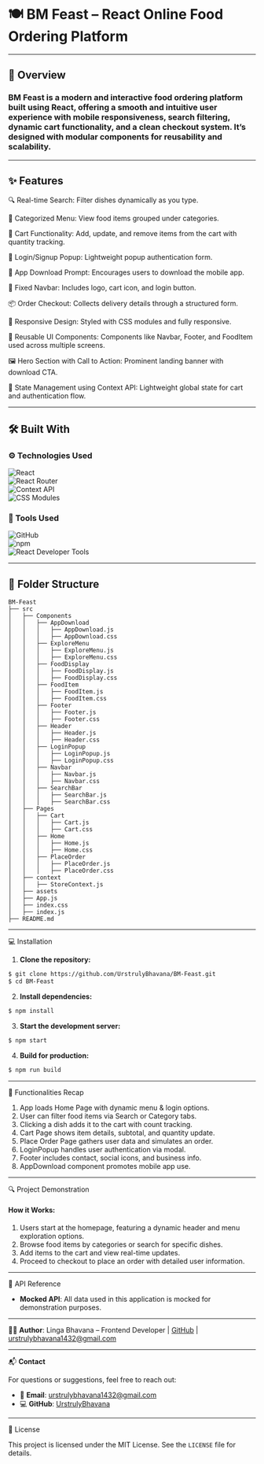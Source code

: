 
# 🍽️ BM Feast – React Online Food Ordering Platform

---



## 🧾 Overview

### BM Feast is a modern and interactive food ordering platform built using React, offering a smooth and intuitive user experience with mobile responsiveness, search filtering, dynamic cart functionality, and a clean checkout system. It’s designed with modular components for reusability and scalability.
---

## ✨ Features

🔍 Real-time Search: Filter dishes dynamically as you type.

📂 Categorized Menu: View food items grouped under categories.

🛒 Cart Functionality: Add, update, and remove items from the cart with quantity tracking.

💬 Login/Signup Popup: Lightweight popup authentication form.

📲 App Download Prompt: Encourages users to download the mobile app.

🧭 Fixed Navbar: Includes logo, cart icon, and login button.

📦 Order Checkout: Collects delivery details through a structured form.

📱 Responsive Design: Styled with CSS modules and fully responsive.

🔁 Reusable UI Components: Components like Navbar, Footer, and FoodItem used across multiple screens.

🖼️ Hero Section with Call to Action: Prominent landing banner with download CTA.

🔐 State Management using Context API: Lightweight global state for cart and authentication flow.


---

## 🛠️ Built With

### ⚙️ Technologies Used

![React](https://img.shields.io/badge/-React-61DAFB?logo=react&logoColor=white&style=flat-square)  
![React Router](https://img.shields.io/badge/-React_Router-CA4245?logo=react-router&logoColor=white&style=flat-square)  
![Context API](https://img.shields.io/badge/-Context_API-764ABC?logo=redux&logoColor=white&style=flat-square)  
![CSS Modules](https://img.shields.io/badge/-CSS_Modules-1572B6?logo=css3&logoColor=white&style=flat-square)  

### 🧰 Tools Used

![GitHub](https://img.shields.io/badge/-GitHub-181717?logo=github&logoColor=white&style=flat-square)  
![npm](https://img.shields.io/badge/-npm-CB3837?logo=npm&logoColor=white&style=flat-square)  
![React Developer Tools](https://img.shields.io/badge/-React_Developer_Tools-61DAFB?logo=react&logoColor=white&style=flat-square)

---

## 📁 Folder Structure

```plaintext
BM-Feast
├── src
│   ├── Components
│   │   ├── AppDownload
│   │   │   ├── AppDownload.js
│   │   │   ├── AppDownload.css
│   │   ├── ExploreMenu
│   │   │   ├── ExploreMenu.js
│   │   │   ├── ExploreMenu.css
│   │   ├── FoodDisplay
│   │   │   ├── FoodDisplay.js
│   │   │   ├── FoodDisplay.css
│   │   ├── FoodItem
│   │   │   ├── FoodItem.js
│   │   │   ├── FoodItem.css
│   │   ├── Footer
│   │   │   ├── Footer.js
│   │   │   ├── Footer.css
│   │   ├── Header
│   │   │   ├── Header.js
│   │   │   ├── Header.css
│   │   ├── LoginPopup
│   │   │   ├── LoginPopup.js
│   │   │   ├── LoginPopup.css
│   │   ├── Navbar
│   │   │   ├── Navbar.js
│   │   │   ├── Navbar.css
│   │   ├── SearchBar
│   │   │   ├── SearchBar.js
│   │   │   ├── SearchBar.css
│   ├── Pages
│   │   ├── Cart
│   │   │   ├── Cart.js
│   │   │   ├── Cart.css
│   │   ├── Home
│   │   │   ├── Home.js
│   │   │   ├── Home.css
│   │   ├── PlaceOrder
│   │   │   ├── PlaceOrder.js
│   │   │   ├── PlaceOrder.css
│   ├── context
│   │   ├── StoreContext.js
│   ├── assets
│   ├── App.js
│   ├── index.css
│   ├── index.js
├── README.md
```

---

💻 Installation

1. **Clone the repository:**

```bash
$ git clone https://github.com/UrstrulyBhavana/BM-Feast.git
$ cd BM-Feast
```

2. **Install dependencies:**

```bash
$ npm install
```

3. **Start the development server:**

```bash
$ npm start
```

4. **Build for production:**

```bash
$ npm run build
```
---

🧩 Functionalities Recap

1. App loads Home Page with dynamic menu & login options.
2. User can filter food items via Search or Category tabs.
3. Clicking a dish adds it to the cart with count tracking.
4. Cart Page shows item details, subtotal, and quantity update.
5. Place Order Page gathers user data and simulates an order.
6. LoginPopup handles user authentication via modal.
7. Footer includes contact, social icons, and business info.
8. AppDownload component promotes mobile app use.

---

🔍 Project Demonstration

#### How it Works:
1. Users start at the homepage, featuring a dynamic header and menu exploration options.
2. Browse food items by categories or search for specific dishes.
3. Add items to the cart and view real-time updates.
4. Proceed to checkout to place an order with detailed user information.

---

🔗 API Reference

- **Mocked API**: All data used in this application is mocked for demonstration purposes.

---

👩‍💻 **Author**: Linga Bhavana – Frontend Developer | [GitHub](https://github.com/UrstrulyBhavana) | urstrulybhavana1432@gmail.com

---


📬 **Contact**

For questions or suggestions, feel free to reach out:

- 📧 **Email**: [urstrulybhavana1432@gmail.com](mailto:urstrulybhavana1432@gmail.com)  
- 💻 **GitHub**: [UrstrulyBhavana](https://github.com/UrstrulyBhavana)

---

📜 License

This project is licensed under the MIT License. See the `LICENSE` file for details.
```

